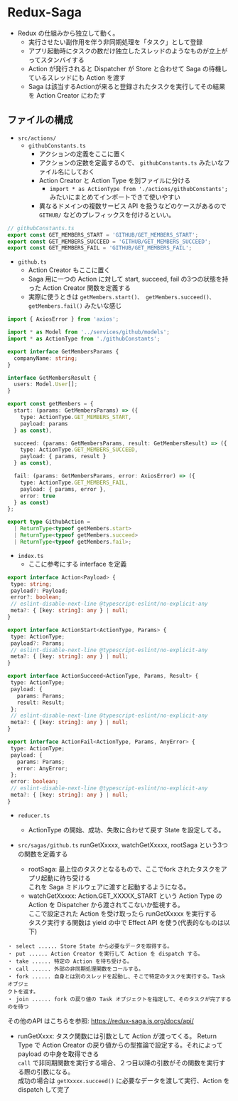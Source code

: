 # Redux-Saga
- Redux の仕組みから独立して動く。
  - 実行させたい副作用を伴う非同期処理を「タスク」として登録
  - アプリ起動時にタスクの数だけ独立したスレッドのようなものが立上がってスタンバイする
  - Action が発行されると Dispatcher が Store と合わせて Saga の待機しているスレッドにも Action を渡す
  - Saga は該当するActionが来ると登録されたタスクを実行してその結果を Action Creator にわたす
  
## ファイルの構成
- `src/actions/`
  - `githubConstants.ts`
    - アクションの定義をここに置く 
    - アクションの定数を定義するので、 `githubConstants.ts` みたいなファイル名にしておく
    - Action Creator と Action Type を別ファイルに分ける
      - `import * as ActionType from './actions/githubConstants';` みたいにまとめてインポートできて使いやすい
    - 異なるドメインの複数サービス API を扱うなどのケースがあるので `GITHUB/` などのプレフィックスを付けるといい。

```typescript jsx
// githubConstants.ts
export const GET_MEMBERS_START = 'GITHUB/GET_MEMBERS_START';
export const GET_MEMBERS_SUCCEED = 'GITHUB/GET_MEMBERS_SUCCEED';
export const GET_MEMBERS_FAIL = 'GITHUB/GET_MEMBERS_FAIL';
```

  - `github.ts`
    - Action Creator もここに置く
    - Saga 用に一つの Action に対して start, succeed, fail の3つの状態を持った Action Creator 関数を定義する
    - 実際に使うときは `getMembers.start()、 getMembers.succeed()、getMembers.fail()` みたいな感じ

```typescript jsx
import { AxiosError } from 'axios';

import * as Model from '../services/github/models';
import * as ActionType from './githubConstants';

export interface GetMembersParams {
  companyName: string;
}

interface GetMembersResult {
  users: Model.User[];
}

export const getMembers = {
  start: (params: GetMembersParams) => ({
    type: ActionType.GET_MEMBERS_START,
    payload: params
  } as const),

  succeed: (params: GetMembersParams, result: GetMembersResult) => ({
    type: ActionType.GET_MEMBERS_SUCCEED,
    payload: { params, result }
  } as const),

  fail: (params: GetMembersParams, error: AxiosError) => ({
    type: ActionType.GET_MEMBERS_FAIL,
    payload: { params, error },
    error: true
  } as const)
};

export type GithubAction =
  | ReturnType<typeof getMembers.start>
  | ReturnType<typeof getMembers.succeed>
  | ReturnType<typeof getMembers.fail>;

```

  - `index.ts`
    - ここに参考にする interface を定義
    
 ```typescript jsx
export interface Action<Payload> {
  type: string;
  payload?: Payload;
  error?: boolean;
  // eslint-disable-next-line @typescript-eslint/no-explicit-any
  meta?: { [key: string]: any } | null;
}

export interface ActionStart<ActionType, Params> {
  type: ActionType;
  payload?: Params;
  // eslint-disable-next-line @typescript-eslint/no-explicit-any
  meta?: { [key: string]: any } | null;
}

export interface ActionSucceed<ActionType, Params, Result> {
  type: ActionType;
  payload: {
    params: Params;
    result: Result;
  };
  // eslint-disable-next-line @typescript-eslint/no-explicit-any
  meta?: { [key: string]: any } | null;
}

export interface ActionFail<ActionType, Params, AnyError> {
  type: ActionType;
  payload: {
    params: Params;
    error: AnyError;
  };
  error: boolean;
  // eslint-disable-next-line @typescript-eslint/no-explicit-any
  meta?: { [key: string]: any } | null;
}
```

- `reducer.ts`
  - ActionType の開始、成功、失敗に合わせて戻す State を設定してる。

- `src/sagas/github.ts`
runGetXxxxx, watchGetXxxxx, rootSaga という3つの関数を定義する
  - rootSaga: 最上位のタスクとなるもので、ここでfork されたタスクをアプリ起動に待ち受ける  
  これを Saga ミドルウェアに渡すと起動するようになる。
  - watchGetXxxxx: Action.GET_XXXXX_START という Action Type の Action を Dispatcher から渡されてこないか監視する。  
  ここで設定された Action を受け取ったら runGetXxxxx を実行する  
  タスク実行する関数は yield の中で Effect API を使う(代表的なものは以下)
```
・ select ...... Store State から必要なデータを取得する。
・ put ...... Action Creator を実行して Action を dispatch する。
・ take ...... 特定の Action を待ち受ける。
・ call ...... 外部の非同期処理関数をコールする。
・ fork ...... 自身とは別のスレッドを起動し、そこで特定のタスクを実行する。Task オブジェ
クトを返す。
・ join ...... fork の戻り値の Task オブジェクトを指定して、そのタスクが完了するのを待つ
```

その他のAPI はこちらを参照: https://redux-saga.js.org/docs/api/
  - runGetXxxx: タスク関数には引数として Action が渡ってくる。 Return Type で Action Creator の戻り値からの型推論で設定する。それによって payload の中身を取得できる  
  `call` で非同期関数を実行する場合、２つ目以降の引数がその関数を実行する際の引数になる。  
  成功の場合は `getXxxxx.succeed()` に必要なデータを渡して実行、Action を dispatch して完了
